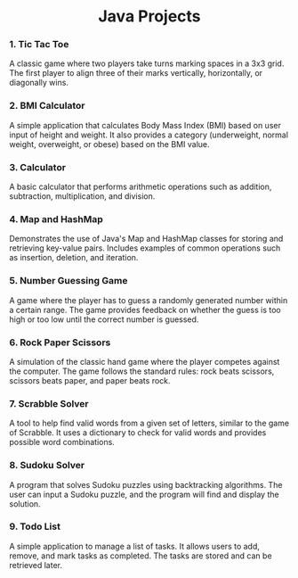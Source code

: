 <h1 align="center">Java Projects</h1> 

### 1. Tic Tac Toe

A classic game where two players take turns marking spaces in a 3x3 grid. The first player to align three of their marks vertically, horizontally, or diagonally wins.
### 2. BMI Calculator

A simple application that calculates Body Mass Index (BMI) based on user input of height and weight. It also provides a category (underweight, normal weight, overweight, or obese) based on the BMI value.
### 3. Calculator

A basic calculator that performs arithmetic operations such as addition, subtraction, multiplication, and division.
### 4. Map and HashMap


Demonstrates the use of Java's Map and HashMap classes for storing and retrieving key-value pairs. Includes examples of common operations such as insertion, deletion, and iteration.
### 5. Number Guessing Game

A game where the player has to guess a randomly generated number within a certain range. The game provides feedback on whether the guess is too high or too low until the correct number is guessed.
### 6. Rock Paper Scissors

A simulation of the classic hand game where the player competes against the computer. The game follows the standard rules: rock beats scissors, scissors beats paper, and paper beats rock.
### 7. Scrabble Solver

A tool to help find valid words from a given set of letters, similar to the game of Scrabble. It uses a dictionary to check for valid words and provides possible word combinations.
### 8. Sudoku Solver

A program that solves Sudoku puzzles using backtracking algorithms. The user can input a Sudoku puzzle, and the program will find and display the solution.
### 9. Todo List

A simple application to manage a list of tasks. It allows users to add, remove, and mark tasks as completed. The tasks are stored and can be retrieved later.
